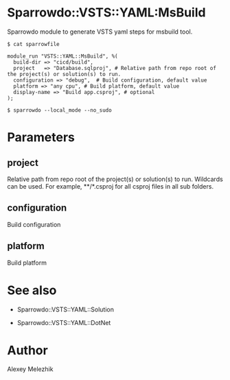# Sparrowdo::VSTS::YAML:MsBuild

Sparrowdo module to generate VSTS yaml steps for msbuild tool.

    $ cat sparrowfile

    module_run "VSTS::YAML::MsBuild", %(
      build-dir => "cicd/build",
      project   => "Database.sqlproj", # Relative path from repo root of the project(s) or solution(s) to run. 
      configuration => "debug",  # Build configuration, default value
      platform => "any cpu", # Build platform, default value 
      display-name => "Build app.csproj", # optional
    );

    $ sparrowdo --local_mode --no_sudo

# Parameters

## project

Relative path from repo root of the project(s) or solution(s) to run. Wildcards can be used. For example, **/*.csproj for all csproj files in all sub folders.

## configuration

Build configuration

## platform

Build platform

# See also

- Sparrowdo::VSTS::YAML::Solution

- Sparrowdo::VSTS::YAML::DotNet

# Author

Alexey Melezhik

